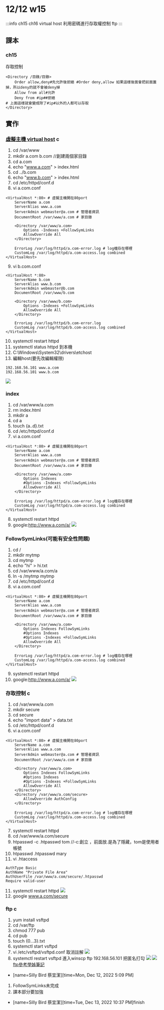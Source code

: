# 12/12 w15
:::info
ch15
ch16
virtual host
利用密碼進行存取權控制
ftp
:::
## 課本
### ch15
存取控制
```
<Directory /目錄/目錄>
    Order allow,deny#先允許後拒絕 #Order deny,allow 如果這樣後面會把前面蓋掉，所以deny的就不會被deny掉
    Allow from all#允許
    Deny from #ip##拒絕
# 上面這樣就會變成除了#ip#以外的人都可以存取
</Directory>
```
## 實作
### [虛擬主機 virtual host](https://www.myfreax.com/how-to-set-up-apache-virtual-hosts-on-centos-7/) c
1. cd /var/www
2. mkdir a.com b.com //創建兩個家目錄
3. cd a.com
4. echo "www.a.com" > index.html
5. cd ../b.com
6. echo "www.b.com" > index.html
7. cd /etc/httpd/conf.d
8. vi a.com.conf
```
<VirtualHost *:80> # 虛擬主機開在80port
    ServerName a.com
    ServerAlias www.a.com
    ServerAdmin webmaster@a.com # 管理者資訊
    DocumentRoot /var/www/a.com # 家目錄

    <Directory /var/www/a.com>
        Options -Indexes +FollowSymLinks
        AllowOverride All
    </Directory>

    ErrorLog /var/log/httpd/a.com-error.log # log檔存在哪裡
    CustomLog /var/log/httpd/a.com-access.log combined
</VirtualHost>
```

9. vi b.com.conf
```
<VirtualHost *:80>
    ServerName b.com
    ServerAlias www.b.com
    ServerAdmin webmaster@b.com
    DocumentRoot /var/www/b.com

    <Directory /var/www/b.com>
        Options -Indexes +FollowSymLinks
        AllowOverride All
    </Directory>

    ErrorLog /var/log/httpd/b.com-error.log
    CustomLog /var/log/httpd/b.com-access.log combined
</VirtualHost>
```
10. systemctl restart httpd
11. systemctl status httpd
到本機
1. C:\Windows\System32\drivers\etchost
2. 編輯host(要先改編輯權限)
```
192.168.56.101 www.a.com
192.168.56.101 www.b.com
```
![](https://i.imgur.com/ngjHwYx.png)
### index
1. cd /var/www/a.com
2. rm index.html
3. mkdir a
4. cd a
5. touch {a..d}.txt
6. cd /etc/httpd/conf.d
7. vi a.com.conf
```
<VirtualHost *:80> # 虛擬主機開在80port
    ServerName a.com
    ServerAlias www.a.com
    ServerAdmin webmaster@a.com # 管理者資訊
    DocumentRoot /var/www/a.com # 家目錄

    <Directory /var/www/a.com>
        Options Indexes
        #Options -Indexes +FollowSymLinks
        AllowOverride All
    </Directory>

    ErrorLog /var/log/httpd/a.com-error.log # log檔存在哪裡
    CustomLog /var/log/httpd/a.com-access.log combined
</VirtualHost>
```
8. systemctl restart httpd
9. google:http://www.a.com/a/
![](https://i.imgur.com/Qd4p5WD.png)
### FollowSymLinks(可能有安全性問題)
1. cd /
2. mkdir mytmp
3. cd mytmp
4. echo "hi" > hi.txt
5. cd /var/www/a.com/a
6. ln -s /mytmp mytmp
7. cd /etc/httpd/conf.d
8. vi a.com.conf
```
<VirtualHost *:80> # 虛擬主機開在80port
    ServerName a.com
    ServerAlias www.a.com
    ServerAdmin webmaster@a.com # 管理者資訊
    DocumentRoot /var/www/a.com # 家目錄

    <Directory /var/www/a.com>
        Options Indexes FollowSymLinks
        #Options Indexes
        #Options -Indexes +FollowSymLinks
        AllowOverride All
    </Directory>

    ErrorLog /var/log/httpd/a.com-error.log # log檔存在哪裡
    CustomLog /var/log/httpd/a.com-access.log combined
</VirtualHost>
```
9. systemctl restart httpd
10. google:http://www.a.com/a/
![](https://i.imgur.com/Cvzonkj.png)
### 存取控制 c
1. cd /var/www/a.com
2. mkdir secure
3. cd secure
4. echo "import data" > data.txt
5. cd /etc/httpd/conf.d
6. vi a.com.conf
```
<VirtualHost *:80> # 虛擬主機開在80port
    ServerName a.com
    ServerAlias www.a.com
    ServerAdmin webmaster@a.com # 管理者資訊
    DocumentRoot /var/www/a.com # 家目錄

    <Directory /var/www/a.com>
        Options Indexes FollowSymLinks
        #Options Indexes
        #Options -Indexes +FollowSymLinks
        AllowOverride All
    </Directory>
    <Directory /var/www/a.com/secure>
        AllowOverride AuthConfig
    </Directory>

    ErrorLog /var/log/httpd/a.com-error.log # log檔存在哪裡
    CustomLog /var/log/httpd/a.com-access.log combined
</VirtualHost>
```
7. systemctl restart httpd
8. cd /var/www/a.com/secure
9. htpasswd -c .htpasswd tom //-c:創立 ，前面放.是為了隱藏，tom是使用者帳號
10. htpasswd .htpasswd mary
11. vi .htaccess
```
AuthType Basic
AuthName "Private File Area"
AuthUserFile /var/www/a.com/secure/.htpasswd
Require valid-user
```
11. systemctl restart httpd
![](https://i.imgur.com/gHUJZEF.png)
12. google www.a.com/secure
### ftp c
1. yum install vsftpd
2. cd /var/ftp
3. chmod 777 pub
4. cd pub
5. touch {0...3}.txt
6. systemctl start vsftpd
7. vi /etc/vsftpd/vsftpd.conf
取消註解
![](https://i.imgur.com/XXgVU4o.png)
8. systemctl restart vsftpd
進入winscp
ftp
192.168.56.101
把匿名打勾
![](https://i.imgur.com/FDVo8q4.png)
![](https://i.imgur.com/nk6SpKb.png)
[ftp參考學姊筆記](https://github.com/FUYUHSUAN/note/blob/master/110-%E4%BC%BA%E6%9C%8D%E5%99%A8%E6%9E%B6%E8%A8%AD/W10/2021_12_13.md)

- [name=Silly Bird 蔡宜潔][time=Mon, Dec 12, 2022 5:09 PM]
1. FollowSymLinks未完成
2. 課本部分要加強
- [name=Silly Bird 蔡宜潔][time=Tue, Dec 13, 2022 10:37 PM]finish